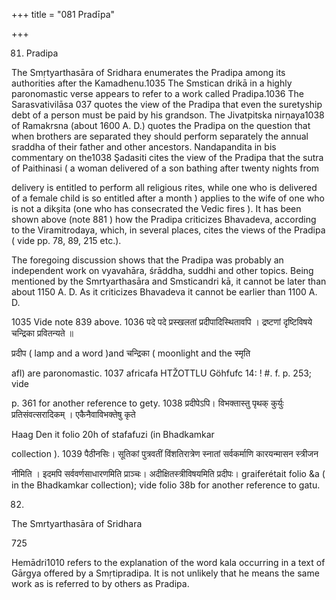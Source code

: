 +++
title = "081 Pradīpa"

+++

81. Pradipa 

The Smṛtyarthasāra of Sridhara enumerates the Pradipa among its authorities after the Kamadhenu.1035 The Smstican drikā in a highly paronomastic verse appears to refer to a work called Pradipa.1036 The Sarasvativilāsa 037 quotes the view of the Pradipa that even the suretyship debt of a person must be paid by his grandson. The Jivatpitska nirṇaya1038 of Ramakrsna (about 1600 A. D.) quotes the Pradipa on the question that when brothers are separated they should perform separately the annual sraddha of their father and other ancestors. Nandapandita in bis commentary on the1038 Şadasiti cites the view of the Pradipa that the sutra of Paithinasi ( a woman delivered of a son bathing after twenty nights from 

delivery is entitled to perform all religious rites, while one who is delivered of a female child is so entitled after a month ) applies to the wife of one who is not a dikșita (one who has consecrated the Vedic fires ). It has been shown above (note 881 ) how the Pradipa criticizes Bhavadeva, according to the Viramitrodaya, which, in several places, cites the views of the Pradipa ( vide pp. 78, 89, 215 etc.). 

The foregoing discussion shows that the Pradipa was probably an independent work on vyavahāra, śrāddha, suddhi and other topics. Being mentioned by the Smrtyarthasāra and Smsticandri kā, it cannot be later than about 1150 A. D. As it criticizes Bhavadeva it cannot be earlier than 1100 A. D. 

1035 Vide note 839 above. 1036 पदे पदे प्रस्खलतां प्रदीपादिस्थितावपि । द्रष्टणां दृष्टिविषये चन्द्रिका प्रवितन्यते ॥ 

प्रदीप ( lamp and a word )and चन्द्रिका ( moonlight and the स्मृति 

afl) are paronomastic. 1037 africafa HTŽOTTLU Göhfufc 14: ! \#. f. p. 253; vide 

p. 361 for another reference to gety. 1038 प्रदीपेऽपि। विभक्तास्तु पृथक् कुर्युः प्रतिसंवत्सरादिकम् । एकैनैवाविभक्तेषु कृते 

Haag Den it folio 20h of stafafuzi (in Bhadkamkar 

collection ). 1039 पैठीनसिः। सूतिकां पुत्रवतीं विंशतिरात्रेण स्नातां सर्वकर्माणि कारयन्मासन स्त्रीजन 

नीमिति । इदमपि सर्ववर्णसाधारणमिति प्राञ्चः। अदीक्षितस्त्रीविषयमिति प्रदीपः। graiferétait folio &a ( in the Bhadkamkar collection); vide folio 38b for another reference to gatu. 

82. 

The Smrtyarthasāra of Sridhara 

725 

Hemādri1010 refers to the explanation of the word kala occurring in a text of Gārgya offered by a Smṛtipradipa. It is not unlikely that he means the same work as is referred to by others as Pradipa. 
